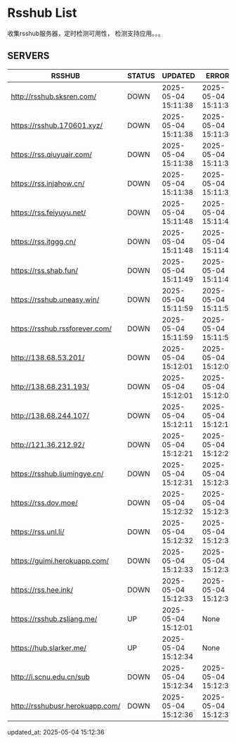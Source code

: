 # Rsshub List

收集rsshub服务器，定时检测可用性， 检测支持应用。。。


## SERVERS

|  RSSHUB   | STATUS  | UPDATED  | ERROR  | TWITTER |  
|  ----  | ----  | ----  | ----  | ---- |  
| http://rsshub.sksren.com/ | DOWN | 2025-05-04 15:11:38 | 2025-05-04 15:11:38 |  
| https://rsshub.170601.xyz/ | DOWN | 2025-05-04 15:11:38 | 2025-05-04 15:11:38 |  
| https://rss.qiuyuair.com/ | DOWN | 2025-05-04 15:11:38 | 2025-05-04 15:11:38 |  
| https://rss.injahow.cn/ | DOWN | 2025-05-04 15:11:38 | 2025-05-04 15:11:38 |  
| https://rss.feiyuyu.net/ | DOWN | 2025-05-04 15:11:48 | 2025-05-04 15:11:48 |  
| https://rss.itggg.cn/ | DOWN | 2025-05-04 15:11:48 | 2025-05-04 15:11:48 |  
| https://rss.shab.fun/ | DOWN | 2025-05-04 15:11:49 | 2025-05-04 15:11:49 |  
| https://rsshub.uneasy.win/ | DOWN | 2025-05-04 15:11:59 | 2025-05-04 15:11:59 |  
| https://rsshub.rssforever.com/ | DOWN | 2025-05-04 15:11:59 | 2025-05-04 15:11:59 |  
| http://138.68.53.201/ | DOWN | 2025-05-04 15:12:01 | 2025-05-04 15:12:01 |  
| http://138.68.231.193/ | DOWN | 2025-05-04 15:12:01 | 2025-05-04 15:12:01 |  
| http://138.68.244.107/ | DOWN | 2025-05-04 15:12:11 | 2025-05-04 15:12:11 |  
| http://121.36.212.92/ | DOWN | 2025-05-04 15:12:21 | 2025-05-04 15:12:21 |  
| https://rsshub.liumingye.cn/ | DOWN | 2025-05-04 15:12:31 | 2025-05-04 15:12:31 |  
| https://rss.dov.moe/ | DOWN | 2025-05-04 15:12:32 | 2025-05-04 15:12:32 |  
| https://rss.unl.li/ | DOWN | 2025-05-04 15:12:32 | 2025-05-04 15:12:32 |  
| https://guimi.herokuapp.com/ | DOWN | 2025-05-04 15:12:33 | 2025-05-04 15:12:33 |  
| https://rss.hee.ink/ | DOWN | 2025-05-04 15:12:33 | 2025-05-04 15:12:33 |  
| https://rsshub.zsliang.me/ | UP | 2025-05-04 15:12:01 | None |OK|  
| https://hub.slarker.me/ | UP | 2025-05-04 15:12:34 | None ||  
| http://i.scnu.edu.cn/sub | DOWN | 2025-05-04 15:12:34 | 2025-05-04 15:12:34 |  
| http://rsshubusr.herokuapp.com/ | DOWN | 2025-05-04 15:12:36 | 2025-05-04 15:12:36 |  
  

updated_at: 2025-05-04 15:12:36  
